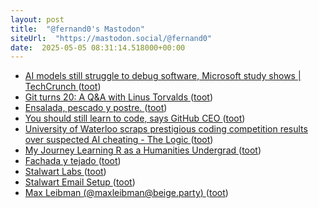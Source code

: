 ```yaml
---
layout: post
title:  "@fernand0's Mastodon"
siteUrl:  "https://mastodon.social/@fernand0"
date:  2025-05-05 08:31:14.518000+00:00
---
```

*  [AI models still struggle to debug software, Microsoft study shows \| TechCrunch ](https://techcrunch.com/2025/04/10/ai-models-still-struggle-to-debug-software-microsoft-study-shows) ([toot](https://mastodon.social/@fernand0/114454290398925744))
*  [Git turns 20: A Q&A with Linus Torvalds ](https://github.blog/open-source/git/git-turns-20-a-qa-with-linus-torvalds/?ref=news.itsfoss.co) ([toot](https://mastodon.social/@fernand0/114452657671182491))
*  [Ensalada, pescado y postre. ](https://avecesunafoto.wordpress.com/2025/05/03/ensalada-pescado-y-postre) ([toot](https://mastodon.social/@fernand0/114450813572874958))
*  [You should still learn to code, says GitHub CEO ](https://www.businessinsider.com/github-ceo-learn-to-code-debate-ai-advice-2025-) ([toot](https://mastodon.social/@fernand0/114450797953723344))
*  [University of Waterloo scraps prestigious coding competition results over suspected AI cheating - The Logic ](https://thelogic.co/news/waterloo-university-coding-competition-ai-cheating) ([toot](https://mastodon.social/@fernand0/114450471985102616))
*  [My Journey Learning R as a Humanities Undergrad ](https://www.codingthepast.com/2025/04/22/How-I-learned-R.htm) ([toot](https://mastodon.social/@fernand0/114450354715023339))
*  [Fachada y tejado ](https://www.flickr.com/photos/fernand0/54463773634) ([toot](https://mastodon.social/@fernand0/114450096309589480))
*  [Stalwart Labs ](https://github.com/stalwartlab) ([toot](https://mastodon.social/@fernand0/114449965865615848))
*  [Stalwart Email Setup   ](https://blog.webb.page/2025-04-30-stalwart-tips-n-tricks.txt) ([toot](https://mastodon.social/@fernand0/114449868913796673))
*  [Max Leibman (@maxleibman@beige.party) ](https://beige.party/@maxleibman/11444179073046454) ([toot](https://mastodon.social/@fernand0/114449713084010872))
